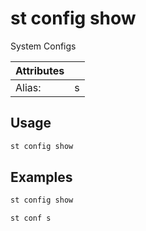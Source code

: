 # st config show

System Configs

| Attributes       | &nbsp;
|------------------|-------------
| Alias:           | s

## Usage

```bash
st config show
```

## Examples

```bash
st config show
```

```bash
st conf s
```



